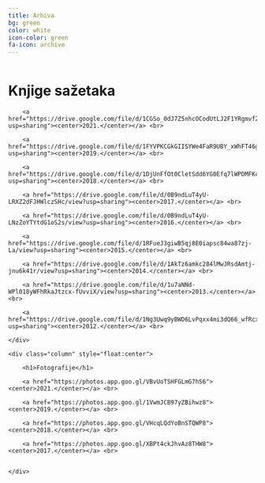 ```yaml
---
title: Arhiva
bg: green
color: white
icon-color: green
fa-icon: archive
---
```


<div class="row">
	<div class="column" style="float:center">
		<h1>Knjige sažetaka</h1>

		<a href="https://drive.google.com/file/d/1CGSo_0dJ7Z5nhcOCodUtLJ2F1YRgmvfZ/view?usp=sharing"><center>2021.</center></a> <br>

		<a href="https://drive.google.com/file/d/1FYVPKCGkGIISYWe4FaR9UBY_xWhFT46g/view?usp=sharing"><center>2019.</center></a> <br>

		<a href="https://drive.google.com/file/d/1DjUnFfOt0CletSdd6YG0Efq7lWPDMFKc/view?usp=sharing"><center>2018.</center></a> <br>

		<a href="https://drive.google.com/file/d/0B9ndLuT4yU-LRXZ2dFJHWlczSHc/view?usp=sharing"><center>2017.</center></a> <br>

		<a href="https://drive.google.com/file/d/0B9ndLuT4yU-LNzZoYTYtdG1oS2s/view?usp=sharing"><center>2016.</center></a> <br>

		<a href="https://drive.google.com/file/d/1RFueJ3giwB5qj8E0iapsc84wa87zj-La/view?usp=sharing"><center>2015.</center></a> <br>

		<a href="https://drive.google.com/file/d/1AkTz6amkc284lMwJRsdAmtj-jnu6k41r/view?usp=sharing"><center>2014.</center></a> <br>

		<a href="https://drive.google.com/file/d/1u7aNNd-WPl018yWFhRkaJtzcx-fUvviX/view?usp=sharing"><center>2013.</center></a> <br>

		<a href="https://drive.google.com/file/d/1Ng3Uwq9yBWD6LvPqxx4mi3dQ66_wfRcx/view?usp=sharing"><center>2012.</center></a> <br>

	</div>

	<div class="column" style="float:center">

		<h1>Fotografije</h1>

		<a href="https://photos.app.goo.gl/VBvUoTSHFGLmG7hS6"><center>2021.</center></a> <br>

		<a href="https://photos.app.goo.gl/1VwmJCB97yZBihwz8"><center>2019.</center></a> <br>

		<a href="https://photos.app.goo.gl/VHcqLQdYoBnSTQWP8"><center>2018.</center></a> <br>

		<a href="https://photos.app.goo.gl/XBPt4ckJhvAz8THW8"><center>2017.</center></a> <br>


	</div>

</div>
